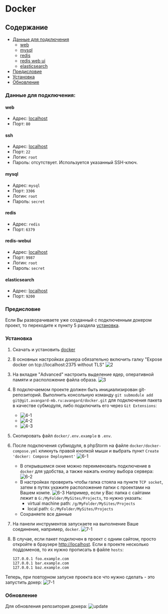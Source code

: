 # Docker

## Содержание
* [Данные для подключения](#данные-для-подключения)
    * [web](#web)
    * [mysql](#mysql)
    * [redis](#redis)
    * [redis web ui](#redis-webui)
    * [elasticsearch](#elasticsearch)
* [Предисловие](#предисловие)
* [Установка](#установка)
* [Обновление](#обновление)


### Данные для подключения:

#### web
* Адрес: [localhost](http://localhost)
* Порт: `80`

#### ssh
* Адрес: [localhost](ssh://localhost)
* Порт: `22`
* Логин: `root`
* Пароль: отсутствует. Используется указанный SSH-ключ.

#### mysql
* Адрес: `mysql`
* Порт: `3306`
* Логин: `root`
* Пароль: `secret`

#### redis
* Адрес: `redis`
* Порт: `6379`

#### redis-webui
* Адрес: [localhost](http://localhost:9987)
* Порт: `9987`
* Логин: `root`
* Пароль: `secret`

#### elasticsearch
* Адрес: [localhost](http://localhost)
* Порт: `9200`


### Предисловие

Если Вы разворачиваете уже созданный с подключенным докером проект, то переходите к пункту 5 раздела [установка](#установка).


### Установка

1. Скачать и установить [docker](https://download.docker.com/win/stable/Docker%20for%20Windows%20Installer.exe)
2. В основных настройках докера обязательно включить галку "Expose docker on tcp://localhost:2375 without TLS"
![2](_docs/2-1.png)

3. На вкладке "Advanced" настроить выделение ядер, оперативной памяти и расположение файла образа.
![3](_docs/3-1.png)

4. В подключаемом проекте должен быть инициализирован git-репозиторий.
   Выполнить консольную команду `git submodule add git@git.avangard-mb.ru:avangard/docker.git` для подключения пакета в качестве субмодуля, либо подключить его через `Git Extensions`:
   * ![4-1](_docs/4-1.png)
   * ![4-2](_docs/4-2.png)
   * ![4-3](_docs/4-3.png)
   
5. Скопировать файл `docker/.env.example` в `.env`.

6. После подключения субмодуля, в phpStorm на файле `docker/docker-compose.yml` кликнуть правой кнопкой мыши и выбрать пункт `Create 'docker: Compose Deployment'`
    ![6-1](_docs/6-1.png)
   * В открывшемся окне можно переименовать подключение в `docker` для удобства, а также нажать кнопку выбора сервера:
   ![6-2](_docs/6-2.png)
   * В настройках проверить чтобы галка стояла на пункте `TCP socket`, затем в путях укажите расположение папки с проектами на Вашем компе.
   ![6-3](_docs/6-3.png)
   Например, если у Вас папка с сайтами лежит в `G:/MyFolder/MySites/Projects`, то нужно указать:
       * virtual machine path: `/g/MyFolder/MySites/Projects`
       * local path: `G:/MyFolder/MySites/Projects`
   * Сохраняете все данные

7. На панели инструментов запускаете на выполнение Ваше соединение, например, `docker`.
   ![7-1](_docs/7-1.png)

8. В случае, если пакет подключен в проект с одним сайтом, просто откройте в браузере [http://localhost](http://localhost).
   Если в проекте несколько поддоменов, то их нужно прописать в файле `hosts`:
   ```
   127.0.0.1 foo.example.com
   127.0.0.1 bar.example.com
   127.0.0.1 baz.example.com
   ```

Теперь, при повторном запуске проекта все что нужно сделать - это запустить докер:
![7-1](_docs/7-1.png)


### Обновление

Для обновления репозитория докера:
![update](_docs/update.png)
